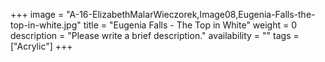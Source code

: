 +++
image = "A-16-ElizabethMalarWieczorek,Image08,Eugenia-Falls-the-top-in-white.jpg"
title = "Eugenia Falls - The Top in White"
weight = 0
description = "Please write a brief description."
availability = ""
tags = ["Acrylic"]
+++
